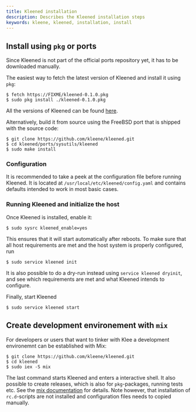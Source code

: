 ```yaml
---
title: Kleened installation
description: Describes the Kleened installation steps
keywords: kleene, kleened, installation, install
---
```


## Install using `pkg` or ports

Since Kleened is not part of the official ports repository yet, it has to be
downloaded manually.

The easiest way to fetch the latest version of Kleened and install it using
`pkg`:

```console
$ fetch https://FIXME/kleened-0.1.0.pkg
$ sudo pkg install ./kleened-0.1.0.pkg
```

All the versions of Kleened can be found [here](FIXME).

Alternatively, build it from source using the FreeBSD port that is shipped with
the source code:

```console
$ git clone https://github.com/kleene/kleened.git
$ cd kleened/ports/sysutils/kleened
$ sudo make install
```

### Configuration

It is recommended to take a peek at the configuration file before running
Kleened. It is located at `/usr/local/etc/kleened/config.yaml` and contains
defaults intended to work in most basic cases.

### Running Kleened and initialize the host

Once Kleened is installed, enable it:

```console
$ sudo sysrc kleened_enable=yes
```

This ensures that it will start automatically after reboots.
To make sure that all host requirements are met and the host system is properly
configured, run

```console
$ sudo service kleened init
```

It is also possible to do a dry-run instead using
`service kleened dryinit`, and see which requirements are met and what
Kleened intends to configure.

Finally, start Kleened

```console
$ sudo service kleened start
```

## Create development environement with `mix`

For developers or users that want to tinker with Klee a development environemnt
can be established with Mix:

```console
$ git clone https://github.com/kleene/kleened.git
$ cd kleened
$ sudo iex -S mix
```

The last command starts Kleened and enters a interactive shell. It also possible
to create releases, which is also for `pkg`-packages, running tests etc. See the
[mix documentation](https://hexdocs.pm/mix/1.15.7/Mix.html) for details.
Note however, that installation of `rc.d`-scripts are not installed and
configuration files needs to copied manually.
